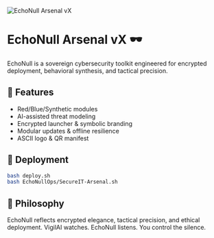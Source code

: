 ![EchoNull Arsenal vX](https://img.shields.io/badge/EchoNull_Arsenal-vX_20250802-7218?style=for-the-badge&logo=codeforces&logoColor=white&color=black)
# EchoNull Arsenal vX 🕶️

EchoNull is a sovereign cybersecurity toolkit engineered for encrypted deployment, behavioral synthesis, and tactical precision.

## 🔐 Features

- Red/Blue/Synthetic modules
- AI-assisted threat modeling
- Encrypted launcher & symbolic branding
- Modular updates & offline resilience
- ASCII logo & QR manifest

## 🚀 Deployment

```bash
bash deploy.sh
bash EchoNullOps/SecureIT-Arsenal.sh
```

## 🧬 Philosophy

EchoNull reflects encrypted elegance, tactical precision, and ethical deployment.
VigilAI watches. EchoNull listens. You control the silence.
